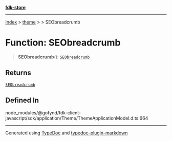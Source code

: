 [**fdk-store**](../../../README.md)
***

[Index](../../../API.md) > [theme](../../README.md) > [<internal>](../README.md) > SEObreadcrumb

# Function: SEObreadcrumb

> **SEObreadcrumb**(): [`SEObreadcrumb`](../type-aliases/type-alias.SEObreadcrumb.md)

## Returns

[`SEObreadcrumb`](../type-aliases/type-alias.SEObreadcrumb.md)

## Defined In

node\_modules/@gofynd/fdk-client-javascript/sdk/application/Theme/ThemeApplicationModel.d.ts:664

***
Generated using [TypeDoc](https://typedoc.org/) and [typedoc-plugin-markdown](https://www.npmjs.com/package/typedoc-plugin-markdown)
